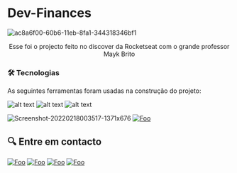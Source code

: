 # Dev-Finances
![ac8a6f00-60b6-11eb-8fa1-344318346bf1](https://user-images.githubusercontent.com/89802848/154586750-8d0c8cee-9c69-4bff-8f7a-7e2f5bbd8f21.png)

<p align="center">Esse foi o projecto feito no discover da Rocketseat com o grande professor Mayk Brito</p>

### 🛠 Tecnologias

As seguintes ferramentas foram usadas na construção do projeto:

![alt text](https://img.shields.io/badge/JavaScript-F7DF1E?style=for-the-badge&logo=javascript&logoColor=black)
![alt text](https://img.shields.io/badge/HTML5-E34F26?style=for-the-badge&logo=html5&logoColor=white) 
![alt text](https://img.shields.io/badge/CSS3-1572B6?style=for-the-badge&logo=css3&logoColor=white) 

![Screenshot-20220218003517-1371x676](https://user-images.githubusercontent.com/89802848/154589626-55c63c3c-ad86-44f9-8b5b-4315a5cda6a0.png)
[![Foo](https://img.shields.io/badge/Visitar_site-ffffff?style=for-the-badge&logo=view&logoColor=black)](https://­dev-finances-gray.ver­cel.app/)


## 🔍 Entre em contacto

[![Foo](https://img.shields.io/badge/LinkedIn-0077B5?style=for-the-badge&logo=linkedin&logoColor=white)](https://www.linkedin.com/in/augusto-andré-780217208/) [![Foo](https://img.shields.io/badge/Facebook-000000?style=for-the-badge&logo=facebook&logoColor=0077B5)](https://www.facebook.com/fano.andre/) 
[![Foo](https://img.shields.io/badge/WhatsApp-25D366?style=for-the-badge&logo=whatsapp&logoColor=white)](https://wa.me/+244941914208)
[![Foo](https://img.shields.io/badge/fanoandre@gmail.com-db4a39?style=for-the-badge&logo=gmail&logoColor=white)]()

